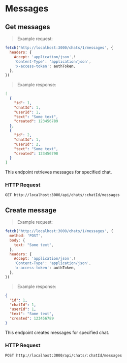 # Messages

## Get messages

> Example request:

```javascript
fetch('http://localhost:3000/chats/1/messages', {
  headers: {
    Accept: 'application/json',!
    'Content-Type': 'application/json',
    'x-access-token': authToken,
  },
})
```

> Example response:

```json
[
  {
    "id": 1,
    "chatId": 1,
    "userId": 1,
    "text": "Some text",
    "created": 123456789
  },
  {
    "id": 2,
    "chatId": 1,
    "userId": 2,
    "text": "Some text",
    "created": 123456790
  }
]
```

This endpoint retrieves messages for specified chat.

### HTTP Request

`GET http://localhost:3000/api/chats/:chatId/messages`


## Create message

> Example request:

```javascript
fetch('http://localhost:3000/chats/1/messages', {
  method: 'POST',
  body: {
    text: "Some text",
  },
  headers: {
    Accept: 'application/json',!
    'Content-Type': 'application/json',
    'x-access-token': authToken,
  },
})
```

> Example response:

```json
{
  "id": 1,
  "chatId": 1,
  "userId": 1,
  "text": "Some text",
  "created": 123456789
}
```

This endpoint creates messages for specified chat.

### HTTP Request

`POST http://localhost:3000/api/chats/:chatId/messages`
